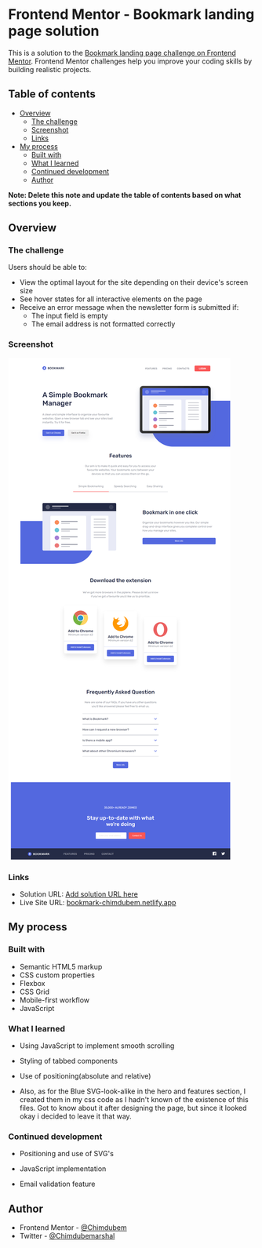 # Frontend Mentor - Bookmark landing page solution

This is a solution to the [Bookmark landing page challenge on Frontend Mentor](https://www.frontendmentor.io/challenges/bookmark-landing-page-5d0b588a9edda32581d29158). Frontend Mentor challenges help you improve your coding skills by building realistic projects.

## Table of contents

- [Overview](#overview)
  - [The challenge](#the-challenge)
  - [Screenshot](#screenshot)
  - [Links](#links)
- [My process](#my-process)
  - [Built with](#built-with)
  - [What I learned](#what-i-learned)
  - [Continued development](#continued-development)
  - [Author](#author)

**Note: Delete this note and update the table of contents based on what sections you keep.**

## Overview

### The challenge

Users should be able to:

- View the optimal layout for the site depending on their device's screen size
- See hover states for all interactive elements on the page
- Receive an error message when the newsletter form is submitted if:
  - The input field is empty
  - The email address is not formatted correctly

### Screenshot

![](images/Project%20Screenshots/127.0.0.1_5502_.png)

### Links

- Solution URL: [Add solution URL here](https://your-solution-url.com)
- Live Site URL: [bookmark-chimdubem.netlify.app](https://github.com/Chimdubem/Bookmark-landing-page)

## My process

### Built with

- Semantic HTML5 markup
- CSS custom properties
- Flexbox
- CSS Grid
- Mobile-first workflow
- JavaScript

### What I learned

- Using JavaScript to implement smooth scrolling
- Styling of tabbed components
- Use of positioning(absolute and relative)

- Also, as for the Blue SVG-look-alike in the hero and features section, I created them in my css code as I hadn't known of the existence of this files. Got to know about it after designing the page, but since it looked okay i decided to leave it that way.

### Continued development

- Positioning and use of SVG's
- JavaScript implementation

- Email validation feature

## Author

- Frontend Mentor - [@Chimdubem](https://www.frontendmentor.io/profile/Chimdubem)
- Twitter - [@Chimdubemarshal](https://www.twitter.com/Chimdubemarshal)
